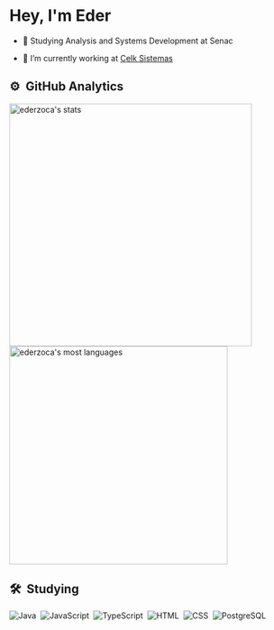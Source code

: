 <h1 align="left">Hey, I'm Eder</h1>

- 🚀 Studying Analysis and Systems Development at Senac 

- 🔭 I’m currently working at [Celk Sistemas]([https://www.instagram.com/celksistemas/?theme=dark])

## ⚙️ &nbsp;GitHub Analytics

<p align="left" display="inline">
<img width="430em" src="https://github-readme-stats.vercel.app/api?username=ederzoca&show_icons=true&theme=radical" alt="ederzoca's stats"/>
<img width="387em" src="https://github-readme-stats.vercel.app/api/top-langs/?username=ederzoca&layout=compact&theme=radical" alt="ederzoca's most languages"/>
</p>

## 🛠 &nbsp;Studying

![Java](https://img.shields.io/badge/-Java-663399?logo=CoffeeScript&logoColor=white&style=for-the-badge)&nbsp;
![JavaScript](https://img.shields.io/badge/-JavaScript-663399?logo=javascript&logoColor=white&style=for-the-badge)&nbsp;
![TypeScript](https://img.shields.io/badge/-TypeScript-663399?logo=typescript&logoColor=white&style=for-the-badge)&nbsp;
![HTML](https://img.shields.io/badge/-HTML-663399?logo=html5&logoColor=white&style=for-the-badge)&nbsp;
![CSS](https://img.shields.io/badge/-CSS-663399?logo=css3&logoColor=white&style=for-the-badge)&nbsp;
![PostgreSQL](https://img.shields.io/badge/-PostgreSQL-663399?logo=postgresql&logoColor=white&style=for-the-badge)&nbsp;

